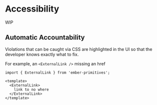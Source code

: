 # Accessibility

WIP

## Automatic Accountability

Violations that can be caught via CSS are highlighted in the UI so that the developer knows exactly what to fix.

For example, an `<ExternalLink />` missing an href

```gjs live no-shadow
import { ExternalLink } from 'ember-primitives';

<template>
  <ExternalLink>
    link to no where
  </ExternalLink>
</template>
```

